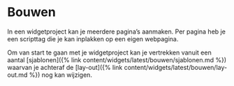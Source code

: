---
---

# Bouwen

In een widgetproject kan je meerdere pagina’s aanmaken. Per pagina heb je een scripttag die je kan inplakken op een eigen webpagina.

Om van start te gaan met je widgetproject kan je vertrekken vanuit een aantal [sjablonen]({% link content/widgets/latest/bouwen/sjablonen.md %}) waarvan je achteraf de [lay-out]({% link content/widgets/latest/bouwen/lay-out.md %}) nog kan wijzigen.
